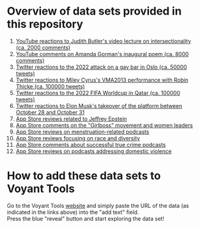# Overview of data sets provided in this repository

1) [YouTube reactions to Judith Butler's video lecture on intersectionality (ca. 2000 comments)](../data/YouTube_JudithButler)
2) [YouTube comments on Amanda Gorman's inaugural poem (ca. 8000 comments)](../data/YouTube_AmandaGorman)
3) [Twitter reactions to the 2022 attack on a gay bar in Oslo (ca. 50000 tweets)](../data/Twitter_OsloPride2022)
4) [Twitter reactions to Miley Cyrus's VMA2013 performance with Robin Thicke (ca. 100000 tweets)](../data/Twitter_VMA2013)
5) [Twitter reactions to the 2022 FIFA Worldcup in Qatar (ca. 100000 tweets)](../data/Twitter_WorldCupQatar2022)
6) [Twitter reactions to Elon Musk's takeover of the platform between October 28 and October 31](../data/Twitter_ElonMusk2022)
7) [App Store reviews related to Jeffrey Epstein](../data/Data_AppStore_Epstein)
8) [App Store comments on the "Girlboss" movement and women leaders](../data/Data_AppStore_Girlboss)
9) [App Store reviews on menstruation-related podcasts](../data/Data_AppStore_Menstruation)
10) [App Store reviews focusing on race and diversity](../data/Data_AppStore_Race_Diversity)
11) [App Store comments about successful true crime podcasts](../data/Data_AppStore_TrueCrime)
12) [App Store reviews on podcasts addressing domestic violence](../data/Data_AppleStore_DomesticViolence)

# How to add these data sets to Voyant Tools

Go to the Voyant Tools [website](https://voyant-tools.org/) and simply paste the URL of the data (as indicated in the links above) into the "add text" field.  
Press the blue "reveal" button and start exploring the data set!

